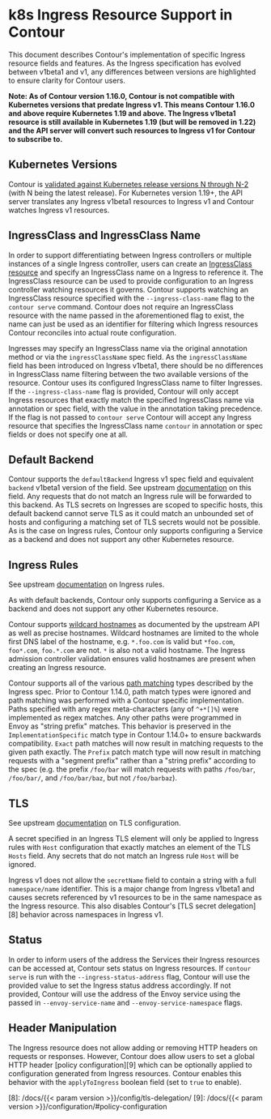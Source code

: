 # k8s Ingress Resource Support in Contour

<!-- TODO: uncomment once we finish enabling Ingress conformance in CI -->
<!-- As of Contour version 1.X, Contour is validated to be conformant to the Ingress spec using the upstream [Ingress controller conformance tests][0]. -->
<!-- However, outside of those tests, the Ingress spec can be interpreted differently by various Ingress controller implementations. -->

This document describes Contour's implementation of specific Ingress resource fields and features.
As the Ingress specification has evolved between v1beta1 and v1, any differences between versions are highlighted to ensure clarity for Contour users.

**Note: As of Contour version 1.16.0, Contour is not compatible with Kubernetes versions that predate Ingress v1. This means Contour 1.16.0 and above require Kubernetes 1.19 and above. The Ingress v1beta1 resource is still available in Kubernetes 1.19 (but will be removed in 1.22) and the API server will convert such resources to Ingress v1 for Contour to subscribe to.**

## Kubernetes Versions

Contour is [validated against Kubernetes release versions N through N-2][1] (with N being the latest release).
For Kubernetes version 1.19+, the API server translates any Ingress v1beta1 resources to Ingress v1 and Contour watches Ingress v1 resources.

## IngressClass and IngressClass Name

In order to support differentiating between Ingress controllers or multiple instances of a single Ingress controller, users can create an [IngressClass resource][2] and specify an IngressClass name on a Ingress to reference it.
The IngressClass resource can be used to provide configuration to an Ingress controller watching resources it governs.
Contour supports watching an IngressClass resource specified with the `--ingress-class-name` flag to the `contour serve` command.
Contour does not require an IngressClass resource with the name passed in the aforementioned flag to exist, the name can just be used as an identifier for filtering which Ingress resources Contour reconciles into actual route configuration.

Ingresses may specify an IngressClass name via the original annotation method or via the `ingressClassName` spec field.
As the `ingressClassName` field has been introduced on Ingress v1beta1, there should be no differences in IngressClass name filtering between the two available versions of the resource.
Contour uses its configured IngressClass name to filter Ingresses.
If the `--ingress-class-name` flag is provided, Contour will only accept Ingress resources that exactly match the specified IngressClass name via annotation or spec field, with the value in the annotation taking precedence.
If the flag is not passed to `contour serve` Contour will accept any Ingress resource that specifies the IngressClass name `contour` in annotation or spec fields or does not specify one at all.

## Default Backend

Contour supports the `defaultBackend` Ingress v1 spec field and equivalent `backend` v1beta1 version of the field.
See upstream [documentation][3] on this field.
Any requests that do not match an Ingress rule will be forwarded to this backend.
As TLS secrets on Ingresses are scoped to specific hosts, this default backend cannot serve TLS as it could match an unbounded set of hosts and configuring a matching set of TLS secrets would not be possible.
As is the case on Ingress rules, Contour only supports configuring a Service as a backend and does not support any other Kubernetes resource.

## Ingress Rules

See upstream [documentation][4] on Ingress rules.

As with default backends, Contour only supports configuring a Service as a backend and does not support any other Kubernetes resource.

Contour supports [wildcard hostnames][5] as documented by the upstream API as well as precise hostnames.
Wildcard hostnames are limited to the whole first DNS label of the hostname, e.g. `*.foo.com` is valid but `*foo.com`, `foo*.com`, `foo.*.com` are not.
`*` is also not a valid hostname.
The Ingress admission controller validation ensures valid hostnames are present when creating an Ingress resource.

Contour supports all of the various [path matching][6] types described by the Ingress spec.
Prior to Contour 1.14.0, path match types were ignored and path matching was performed with a Contour specific implementation.
Paths specified with any regex meta-characters (any of `^+*[]%`) were implemented as regex matches.
Any other paths were programmed in Envoy as "string prefix" matches.
This behavior is preserved in the `ImplementationSpecific` match type in Contour 1.14.0+ to ensure backwards compatibility.
`Exact` path matches will now result in matching requests to the given path exactly.
The `Prefix` patch match type will now result in matching requests with a "segment prefix" rather than a "string prefix" according to the spec (e.g. the prefix `/foo/bar` will match requests with paths `/foo/bar`, `/foo/bar/`, and `/foo/bar/baz`, but not `/foo/barbaz`).

## TLS

See upstream [documentation][7] on TLS configuration.

A secret specified in an Ingress TLS element will only be applied to Ingress rules with `Host` configuration that exactly matches an element of the TLS `Hosts` field. 
Any secrets that do not match an Ingress rule `Host` will be ignored.

Ingress v1 does not allow the `secretName` field to contain a string with a full `namespace/name` identifier.
This is a major change from Ingress v1beta1 and causes secrets referenced by v1 resources to be in the same namespace as the Ingress resource.
This also disables Contour's [TLS secret delegation][8] behavior across namespaces in Ingress v1.

## Status

In order to inform users of the address the Services their Ingress resources can be accessed at, Contour sets status on Ingress resources.
If `contour serve` is run with the `--ingress-status-address` flag, Contour will use the provided value to set the Ingress status address accordingly.
If not provided, Contour will use the address of the Envoy service using the passed in `--envoy-service-name` and `--envoy-service-namespace` flags.

## Header Manipulation

The Ingress resource does not allow adding or removing HTTP headers on requests or responses.
However, Contour does allow users to set a global HTTP header [policy configuration][9] which can be optionally applied to configuration generated from Ingress resources.
Contour enables this behavior with the `applyToIngress` boolean field (set to `true` to enable).

[0]: https://github.com/kubernetes-sigs/ingress-controller-conformance
[1]: /resources/compatibility-matrix/
[2]: https://kubernetes.io/docs/concepts/services-networking/ingress/#ingress-class
[3]: https://kubernetes.io/docs/concepts/services-networking/ingress/#default-backend
[4]: https://kubernetes.io/docs/concepts/services-networking/ingress/#ingress-rules
[5]: https://kubernetes.io/docs/concepts/services-networking/ingress/#hostname-wildcards
[6]: https://kubernetes.io/docs/concepts/services-networking/ingress/#path-types
[7]: https://kubernetes.io/docs/concepts/services-networking/ingress/#tls
[8]: /docs/{{< param version >}}/config/tls-delegation/
[9]: /docs/{{< param version >}}/configuration/#policy-configuration
